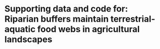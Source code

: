# Supporting data and code for: Riparian buffers maintain terrestrial-aquatic food webs in agricultural landscapes
